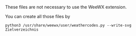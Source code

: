 These files are not necessary to use the WeeWX extension.

You can create all those files by 
```
python3 /usr/share/weewx/user/weathercodes.py --write-svg Zielverzeichnis
```
